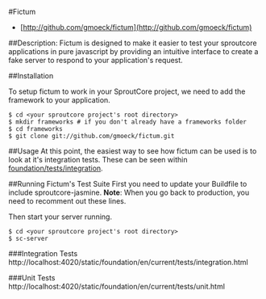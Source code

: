 #Fictum
- [http://github.com/gmoeck/fictum](http://github.com/gmoeck/fictum)


##Description:
Fictum is designed to make it easier to test your sproutcore applications in pure javascript by providing an intuitive interface to create a fake server to respond to your application's request. 

##Installation

To setup fictum to work in your SproutCore project, we need to add the framework to your application.

    $ cd <your sproutcore project's root directory>
    $ mkdir frameworks # if you don't already have a frameworks folder
    $ cd frameworks
    $ git clone git://github.com/gmoeck/fictum.git

##Usage
At this point, the easiest way to see how fictum can be used is to look at it's
integration tests. These can be seen within
[foundation/tests/integration](https://github.com/gmoeck/fictum/tree/master/frameworks/foundation/tests/integration).

##Running Fictum's Test Suite
First you need to update your Buildfile to include sproutcore-jasmine.
**Note**: When you go back to production, you need to recomment out
these lines.

Then start your server running.

    $ cd <your sproutcore project's root directory>
    $ sc-server

###Integration Tests
    http://localhost:4020/static/foundation/en/current/tests/integration.html

###Unit Tests
    http://localhost:4020/static/foundation/en/current/tests/unit.html


